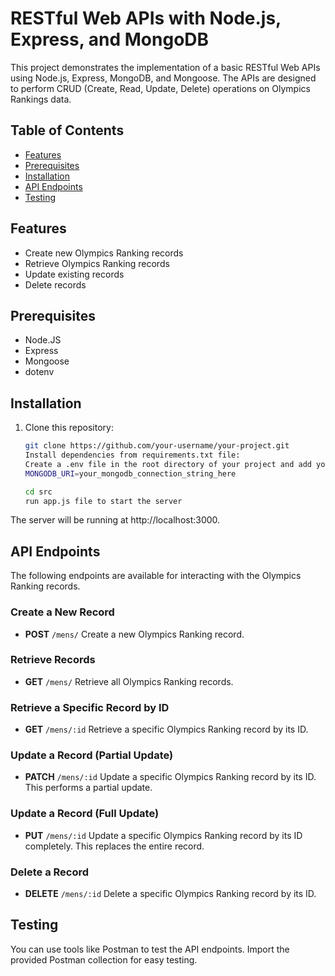 # RESTful Web APIs with Node.js, Express, and MongoDB

This project demonstrates the implementation of a basic RESTful Web APIs using Node.js, Express, MongoDB, and Mongoose. The APIs are designed to perform CRUD (Create, Read, Update, Delete) operations on Olympics Rankings data.

## Table of Contents

- [Features](#features)
- [Prerequisites](#prerequisites)
- [Installation](#installation)
- [API Endpoints](#api-endpoints)
- [Testing](#testing)

## Features

- Create new Olympics Ranking records
- Retrieve Olympics Ranking records
- Update existing records
- Delete records

## Prerequisites

- Node.JS
- Express
- Mongoose
- dotenv

## Installation

1. Clone this repository:
   ```bash
   git clone https://github.com/your-username/your-project.git
   Install dependencies from requirements.txt file:
   Create a .env file in the root directory of your project and add your MongoDB Atlas connection string like this:
   MONGODB_URI=your_mongodb_connection_string_here

   cd src                                   
   run app.js file to start the server

The server will be running at http://localhost:3000.

## API Endpoints

The following endpoints are available for interacting with the Olympics Ranking records.

### Create a New Record

- **POST** `/mens/`
  Create a new Olympics Ranking record.

### Retrieve Records

- **GET** `/mens/`
  Retrieve all Olympics Ranking records.

### Retrieve a Specific Record by ID

- **GET** `/mens/:id`
  Retrieve a specific Olympics Ranking record by its ID.

### Update a Record (Partial Update)

- **PATCH** `/mens/:id`
  Update a specific Olympics Ranking record by its ID. This performs a partial update.

### Update a Record (Full Update)

- **PUT** `/mens/:id`
  Update a specific Olympics Ranking record by its ID completely. This replaces the entire record.

### Delete a Record

- **DELETE** `/mens/:id`
  Delete a specific Olympics Ranking record by its ID.



## Testing
You can use tools like Postman to test the API endpoints. Import the provided Postman collection for easy testing.
